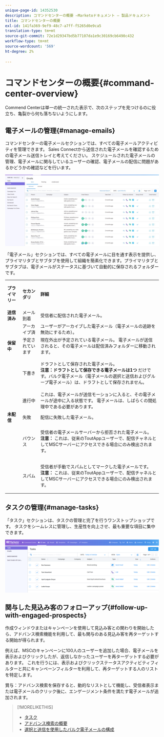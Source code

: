 ```yaml
---
unique-page-id: 14352530
description: コマンドセンターの概要 —Marketoドキュメント — 製品ドキュメント
title: コマンドセンターの概要
exl-id: 141fa369-9ef9-48c7-a7ff-f5265d0e9ca5
translation-type: tm+mt
source-git-commit: 72e1d29347bd5b77107da1e9c30169cb6490c432
workflow-type: tm+mt
source-wordcount: '569'
ht-degree: 2%

---
```


# コマンドセンターの概要{#command-center-overview}

Commend Centerは単一の統一された表示で、次のステップを見つけるのに役立ち、亀裂から何も落ちないようにします。

## 電子メールの管理{#manage-emails}

コマンドセンターの電子メールセクションでは、すべての電子メールアクティビティを管理できます。 Sales Connectから送信された電子メールを確認するための電子メール送信トレイと考えてください。 スケジュールされた電子メールの管理、電子メールに関与しているユーザーの確認、電子メールの配信に問題があるかどうかの確認などを行います。

![](assets/command-center-overview-1.png)

「電子メール」セクションでは、すべての電子メールに目を通す表示を提供し、プライマリタブとサブタブを使用して組織を簡素化できます。プライマリタブとサブタブは、電子メールがステータスに基づいて自動的に保存されるフォルダーです。

<table> 
 <colgroup> 
  <col> 
  <col> 
  <col> 
 </colgroup> 
 <tbody> 
  <tr> 
   <td title="背景色：グレー"><p title=""><strong><span>プライマリー</span> </strong></p></td> 
   <td title="背景色：グレー"><p title=""><strong><span>セカンダリ</span> </strong></p></td> 
   <td title="背景色：グレー"><p title=""><strong><span>詳細</span> </strong></p></td> 
  </tr> 
  <tr> 
   <td title="背景色：青"><strong title="">送信済み</strong></td> 
   <td title="背景色：青">メール到着</td> 
   <td title="背景色：青">受信者に配信された電子メール。</td> 
  </tr> 
  <tr> 
   <td title="背景色：青"><br></td> 
   <td title="背景色：青">アーカイブ済</td> 
   <td title="背景色：青">ユーザーがアーカイブした電子メール（電子メールの追跡を無効にするため）。</td> 
  </tr> 
  <tr> 
   <td title="背景色：グレー"><strong title="">保留中</strong></td> 
   <td title="背景色：グレー">予定されています</td> 
   <td title="背景色：グレー">現在外出が予定されている電子メール。 電子メールが送信されると、その電子メールは配信済みフォルダーに移動されます。</td> 
  </tr> 
  <tr> 
   <td title="背景色：グレー"><br></td> 
   <td title="背景色：グレー">下書き</td> 
   <td title="背景色：グレー"><p>ドラフトとして保存された電子メール。<br><strong>注意：ドラフトとして保存できる電子メールは1つ</strong> だけです。バルク電子メール（電子メールの選択と送信およびグループ電子メール）は、ドラフトとして保存されません。</p></td> 
  </tr> 
  <tr> 
   <td title="背景色：グレー"><br></td> 
   <td title="背景色：グレー">進行中</td> 
   <td title="背景色：グレー">これは、電子メールが送信モーションに入ると、その電子メールが途中に入る状態です。 電子メールは、しばらくの間処理中である必要があります。</td> 
  </tr> 
  <tr> 
   <td title="背景色：青"><strong title="">未配信</strong></td> 
   <td title="背景色：青">失敗</td> 
   <td title="背景色：青">配信に失敗した電子メール。</td> 
  </tr> 
  <tr> 
   <td title="背景色：青"><br></td> 
   <td title="背景色：青">バウンス</td> 
   <td title="背景色：青"><p>受信者の電子メールサーバーから拒否された電子メール。 <br><strong>注意：</strong> これは、従来のToutAppユーザーで、配信チャネルとしてMSCサーバーにアクセスできる場合にのみ検出されます。</p></td> 
  </tr> 
  <tr> 
   <td title="背景色：青"><br></td> 
   <td title="背景色：青">スパム</td> 
   <td title="背景色：青"><p>受信者が手動でスパムとしてマークした電子メールです。<br><strong>注意：</strong> これは、従来のToutAppユーザーで、配信チャネルとしてMSCサーバーにアクセスできる場合にのみ検出されます。</p></td> 
  </tr> 
 </tbody> 
</table>

## タスクの管理{#manage-tasks}

「タスク」セクションは、タスクの管理と完了を行うワンストップショップです。 タスクをシームレスに管理し、生産性を向上させ、最も重要な項目に集中できます。

![](assets/command-center-overview-2.png)

## 関与した見込み客のフォローアップ{#follow-up-with-engaged-prospects}

作成ウィンドウまたはキャンペーンを使用して見込み客との関わりを開始したら、アドバンス検索機能を利用して、最も関与のある見込み客を再ターゲットする開始が得られます。

例えば、MSCのキャンペーンに100人のユーザーを追加した場合、電子メールを表示およびクリックしたが、返信しなかったユーザーを再ターゲットする必要があります。 これを行うには、表示およびクリックステータスアクティビティフィルターと共にキャンペーンフィルターを利用して、再ターゲットする人のリストを特定します。

賞与：アドバンス検索を保存すると、動的なリストとして機能し、受信者表示または電子メールのクリック後に、エンゲージメント条件を満たす電子メールが追加されます。

>[!MORELIKETHIS]
>
>* [タスク](/help/marketo/product-docs/marketo-sales-connect/tasks/syncing-sales-connect-tasks-with-salesforce-for-the-first-time.md)
>* [アドバンス検索の概要](/help/marketo/product-docs/marketo-sales-connect/email/command-center/advanced-search-overview.md)
>* [選択と送信を使用したバルク電子メールの構成](/help/marketo/product-docs/marketo-sales-connect/email/using-the-compose-window/composing-bulk-emails-with-select-and-send.md)

